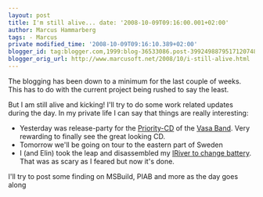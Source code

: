 ```yaml
---
layout: post
title: I'm still alive... date: '2008-10-09T09:16:00.001+02:00'
author: Marcus Hammarberg
tags: - Marcus
private modified_time: '2008-10-09T09:16:10.389+02:00'
blogger_id: tag:blogger.com,1999:blog-36533086.post-3992498879517120748
blogger_orig_url: http://www.marcusoft.net/2008/10/i-still-alive.html
---
```



The blogging has been down to a minimum for the last couple of weeks.
This has to do with the current project being rushed to say the least.

But I am still alive and kicking! I'll try to do some work related
updates during the day. In my private life I can say that things are
really interesting:

-   Yesterday was release-party for the
    <a href="http://www.vasaband.se/wm07.php"
    target="_blank">Priority-CD</a> of the
    <a href="http://www.vasaband.se/" target="_blank">Vasa Band</a>.
    Very rewarding to finally see the great looking CD.
-   Tomorrow we'll be going on tour to the eastern part of Sweden
-   I (and Elin) took the leap and disassembled my <a
    href="http://www.marcusoft.net/2008/10/replacing-battery-of-h320.html"
    target="_blank">IRiver to change battery</a>. That was as scary as I
    feared but now it's done.

I'll try to post some finding on MSBuild, PIAB and more as the day goes
along

